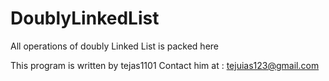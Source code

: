 # DoublyLinkedList
All operations of doubly Linked List is packed here


This program is written by tejas1101
Contact him at : tejuias123@gmail.com 
